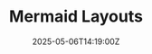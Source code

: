 ---
title: Mermaid Layouts
linkTitle: Mermaid Layouts
date: '2025-05-06T14:19:00Z'
weight: 1
description: Guide for creating advanced Mermaid diagrams, including Gantt charts,
  flowcharts, and sequence diagrams, with examples for layout options and formatting.
draft: false
ref: mermaid-layouts
---